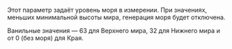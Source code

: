 Этот параметр задаёт уровень моря в измерении. При значениях, меньших минимальной высоты мира, генерация моря будет отключена.

Ванильные значения — 63 для Верхнего мира, 32 для Нижнего мира и от 0 (без моря) для Края.
